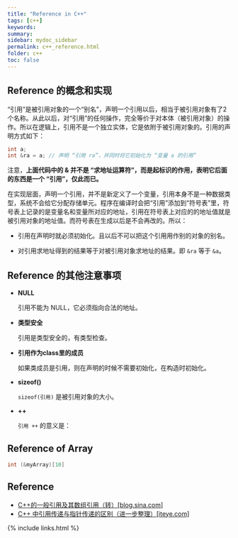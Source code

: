 ```yaml
---
title: "Reference in C++"
tags: [c++]
keywords:
summary:
sidebar: mydoc_sidebar
permalink: c++_reference.html
folder: c++
toc: false
---
```


## Reference 的概念和实现

“引用”是被引用对象的一个“别名”，声明一个引用以后，相当于被引用对象有了2个名称。从此以后，对“引用”的任何操作，完全等价于对本体（被引用对象）的操作。所以在逻辑上，引用不是一个独立实体，它是依附于被引用对象的。引用的声明方式如下：

```c++
int a;
int &ra = a; // 声明 “引用 ra”，并同时将它初始化为 “变量 a 的引用”
```

注意，**上面代码中的 & 并不是 “求地址运算符”，而是起标识的作用，表明它后面的东西是一个 “引用”，仅此而已。**

在实现层面，声明一个引用，并不是新定义了一个变量，引用本身不是一种数据类型，系统不会给它分配存储单元。程序在编译时会把“引用”添加到“符号表”里，符号表上记录的是变量名和变量所对应的地址，引用在符号表上对应的的地址值就是被引用对象的地址值。而符号表在生成以后是不会再改的。所以：

* 引用在声明时就必须初始化。且以后不可以把这个引用用作别的对象的别名。

* 对引用求地址得到的结果等于对被引用对象求地址的结果。即 `&ra` 等于 `&a`。


## Reference 的其他注意事项

* **NULL**

  引用不能为 NULL，它必须指向合法的地址。

* **类型安全**

  引用是类型安全的，有类型检查。

* **引用作为class里的成员**

  如果类成员是引用，则在声明的时候不需要初始化，在构造时初始化。

* **sizeof()**

  `sizeof(引用)` 是被引用对象的大小。

* **++**
  
  `引用 ++` 的意义是：

## Reference of Array

```c++
int (&myArray)[10]
```



## Reference

* [C++的一般引用及其数组引用（转）[blog.sina.com]](http://blog.sina.com.cn/s/blog_80ce3a550101ln3x.html)
* [C++ 中引用传递与指针传递的区别（进一步整理）[iteye.com]](http://xinklabi.iteye.com/blog/653643)

{% include links.html %}